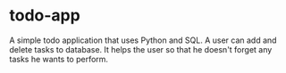 # todo-app
A simple todo application that uses Python and SQL.
A user can add and delete tasks to database.
It helps the user so that he doesn't forget any tasks he wants to perform.
